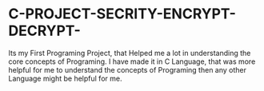 # C-PROJECT-SECRITY-ENCRYPT-DECRYPT-
Its my First Programing Project, that Helped me a lot in understanding the core concepts of Programing. I have made it in C Language, that was more helpful for me to understand the concepts of Programing then any other Language might be helpful for me.  

